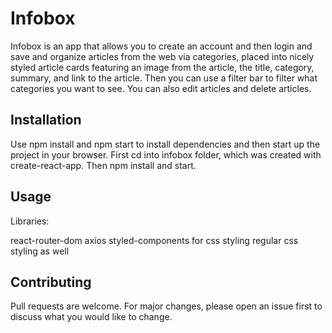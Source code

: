 # Infobox

Infobox is an app that allows you to create an account and then login and save and organize articles from the web via categories, placed into nicely styled article cards featuring an image from the article, the title, category, summary,
and link to the article.  Then you can use a filter bar to filter what categories you want to see.  You can also edit articles and delete articles.

## Installation

Use npm install and npm start to install dependencies and then start up the project in your browser.
First cd into infobox folder, which was created with create-react-app.  Then npm install and start.


## Usage

Libraries:

react-router-dom
axios
styled-components for css styling
regular css styling as well


## Contributing
Pull requests are welcome. For major changes, please open an issue first to discuss what you would like to change.

